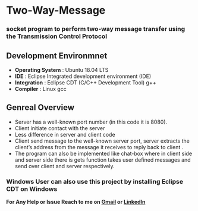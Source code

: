 # Two-Way-Message
### socket program to perform two-way message transfer using the Transmission Control Protocol

## Development Environmnet 
- **Operating System**  : Ubuntu 18.04 LTS
- **IDE**               : Eclipse Integrated development environment (IDE)
- **Integration**       : Eclipse CDT (C/C++ Development Tool) g++
- **Compiler**          : Linux gcc

## Genreal Overview
- Server has a well-known port number (in this code it is 8080).
- Client initiate contact with the server
- Less difference in server and client code
- Client send message to the well-known server port, server extracts the client’s address from
the message it receives to reply back to client .
- The program can also be implemented like chat-box where in client side and server side there
is gets function takes user defined messages and send over client and server respectively.

### Windows User can also use this project by installing Eclipse CDT on Windows
**For Any Help or Issue Reach to me on [Gmail](mailto:prasunguchhait1997@gmail.com) or [LinkedIn](https://www.linkedin.com/in/iamprasunguchhait)**
